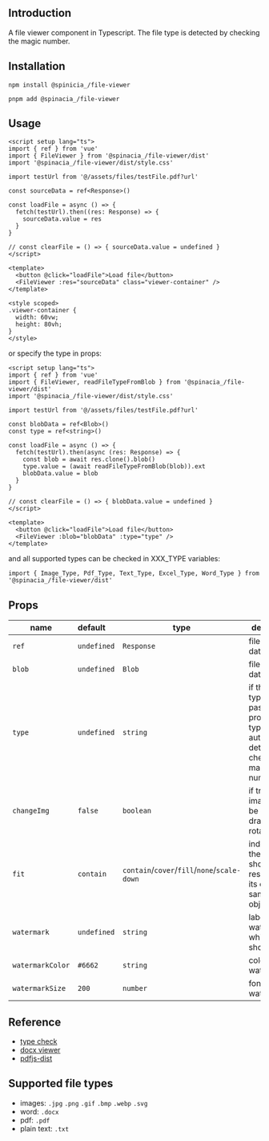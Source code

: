 ## Introduction

A file viewer component in Typescript. The file type is detected by checking
the magic number.

## Installation

```
npm install @spinicia_/file-viewer
```

```
pnpm add @spinacia_/file-viewer
```

## Usage

```
<script setup lang="ts">
import { ref } from 'vue'
import { FileViewer } from '@spinacia_/file-viewer/dist'
import '@spinacia_/file-viewer/dist/style.css'

import testUrl from '@/assets/files/testFile.pdf?url'

const sourceData = ref<Response>()

const loadFile = async () => {
  fetch(testUrl).then((res: Response) => {
    sourceData.value = res
  }
}

// const clearFile = () => { sourceData.value = undefined }
</script>

<template>
  <button @click="loadFile">Load file</button>
  <FileViewer :res="sourceData" class="viewer-container" />
</template>

<style scoped>
.viewer-container {
  width: 60vw;
  height: 80vh;
}
</style>
```

or specify the type in props:

```
<script setup lang="ts">
import { ref } from 'vue'
import { FileViewer, readFileTypeFromBlob } from '@spinacia_/file-viewer/dist'
import '@spinacia_/file-viewer/dist/style.css'

import testUrl from '@/assets/files/testFile.pdf?url'

const blobData = ref<Blob>()
const type = ref<string>()

const loadFile = async () => {
  fetch(testUrl).then(async (res: Response) => {
    const blob = await res.clone().blob()
    type.value = (await readFileTypeFromBlob(blob)).ext
    blobData.value = blob
  }
}

// const clearFile = () => { blobData.value = undefined }
</script>

<template>
  <button @click="loadFile">Load file</button>
  <FileViewer :blob="blobData" :type="type" />
</template>
```

and all supported types can be checked in XXX_TYPE variables:

```
import { Image_Type, Pdf_Type, Text_Type, Excel_Type, Word_Type } from '@spinacia_/file-viewer/dist'
```

## Props

| name             | default     | type                                         | description                                                                                                   |
|------------------|:------------|----------------------------------------------|---------------------------------------------------------------------------------------------------------------|
| `ref`            | `undefined` | `Response`                                   | file source data                                                                                              |
| `blob`           | `undefined` | `Blob`                                       | file source data                                                                                              |
| `type`           | `undefined` | `string`                                     | if the file type is not passed in props, its type will be automatically detected by checking the magic number |
| `changeImg`      | `false`     | `boolean`                                    | if true, the image can be zoomed, dragged and rotated                                                         |
| `fit`            | `contain`   | `contain`/`cover`/`fill`/`none`/`scale-down` | indicate how the image should be resized to fit its container, same as object-fit                             |
| `watermark`      | `undefined` | `string`                                     | label of watermark which will be shown in pdf                                                                 |
| `watermarkColor` | `#6662`     | `string`                                     | color of watermark                                                                                            |
| `watermarkSize`  | `200`       | `number`                                     | font size of watermark                                                                                        |

## Reference

- [type check](https://github.com/sindresorhus/file-type)
- [docx viewer](https://www.npmjs.com/package/docx-preview)
- [pdfjs-dist](https://github.com/mozilla/pdf.js)

## Supported file types

- images: `.jpg` `.png` `.gif` `.bmp` `.webp` `.svg`
- word: `.docx`
- pdf: `.pdf`
- plain text: `.txt`

